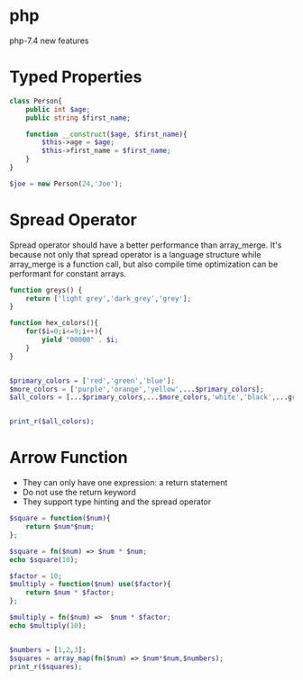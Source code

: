 # php
php-7.4 new features

# Typed Properties

```php
class Person{
	public int $age;
	public string $first_name;

	function __construct($age, $first_name){
		$this->age = $age;
		$this->first_name = $first_name;
	}
}

$joe = new Person(24,'Joe');
```


# Spread Operator
Spread operator should have a better performance than array_merge. It's because not only that spread operator is a language structure while array_merge is a function call, but also compile time optimization can be performant for constant arrays.

```php
function greys() {
	return ['light grey','dark_grey','grey'];
}

function hex_colors(){
	for($i=0;i<=9;i++){
		yield "00000" . $i;
	}
}


$primary_colors = ['red','green','blue'];
$more_colors = ['purple','orange','yellow',...$primary_colors];
$all_colors = [...$primary_colors,...$more_colors,'white','black',...greys(),...hex_colors()];


print_r($all_colors);
```

# Arrow Function
- They can only have one expression:
a return statement
- Do not use the return keyword
- They support type hinting and the spread operator

```php
$square = function($num){
	return $num*$num;
};

$square = fn($num) => $num * $num;
echo $square(10);

$factor = 10;
$multiply = function($num) use($factor){
	return $num * $factor;
};

$multiply = fn($num) =>  $num * $factor;
echo $multiply(10);


$numbers = [1,2,3];
$squares = array_map(fn($num) => $num*$num,$numbers);
print_r($squares);
